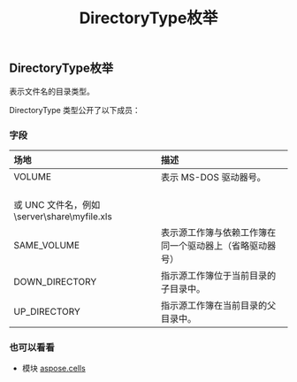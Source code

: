 ﻿---
title: DirectoryType枚举
second_title: Aspose.Cells for Python via .NET API 参考文献
description:
type: docs
weight: 1960
url: /zh/python-net/aspose.cells/directorytype/
is_root: false
---
## DirectoryType枚举
表示文件名的目录类型。



DirectoryType 类型公开了以下成员：

### 字段
|场地|描述|
| :- | :- |
| VOLUME |表示 MS-DOS 驱动器号。<br/>或 UNC 文件名，例如 \\server\share\myfile.xls|
| SAME_VOLUME |表示源工作簿与依赖工作簿在同一个驱动器上（省略驱动器号）|
| DOWN_DIRECTORY |指示源工作簿位于当前目录的子目录中。|
| UP_DIRECTORY |指示源工作簿在当前目录的父目录中。|



### 也可以看看
* 模块 [aspose.cells](..)
